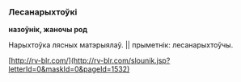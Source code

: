 ### Лесанарыхтоўкі
**назоўнік, жаночы род**

Нарыхтоўка лясных матэрыялаў. || прыметнік: лесанарыхтоўчы.

<a rel="author">[http://rv-blr.com/](http://rv-blr.com/slounik.jsp?letterId=0&maskId=0&pageId=1532)</a>
